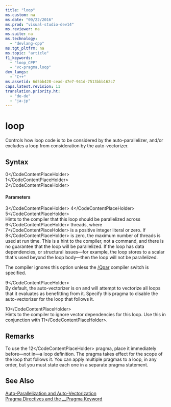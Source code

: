 ```yaml
---
title: "loop"
ms.custom: na
ms.date: "09/22/2016"
ms.prod: "visual-studio-dev14"
ms.reviewer: na
ms.suite: na
ms.technology: 
  - "devlang-cpp"
ms.tgt_pltfrm: na
ms.topic: "article"
f1_keywords: 
  - "loop_CPP"
  - "vc-pragma.loop"
dev_langs: 
  - "C++"
ms.assetid: 6d5bb428-cead-47e7-941d-7513bbb162c7
caps.latest.revision: 11
translation.priority.ht: 
  - "de-de"
  - "ja-jp"
---
```

# loop
Controls how loop code is to be considered by the auto-parallelizer, and/or excludes a loop from consideration by the auto-vectorizer.  
  
## Syntax  
  
<CodeContentPlaceHolder>0\</CodeContentPlaceHolder>  
<CodeContentPlaceHolder>1\</CodeContentPlaceHolder>  
<CodeContentPlaceHolder>2\</CodeContentPlaceHolder>  
#### Parameters  
 <CodeContentPlaceHolder>3\</CodeContentPlaceHolder> <CodeContentPlaceHolder>4\</CodeContentPlaceHolder> <CodeContentPlaceHolder>5\</CodeContentPlaceHolder>  
 Hints to the compiler that this loop should be parallelized across <CodeContentPlaceHolder>6\</CodeContentPlaceHolder> threads, where <CodeContentPlaceHolder>7\</CodeContentPlaceHolder> is a positive integer literal or zero. If <CodeContentPlaceHolder>8\</CodeContentPlaceHolder> is zero, the maximum number of threads is used at run time. This is a hint to the compiler, not a command, and there is no guarantee that the loop will be parallelized. If the loop has data dependencies, or structural issues—for example, the loop stores to a scalar that's used beyond the loop body—then the loop will not be parallelized.  
  
 The compiler ignores this option unless the [/Qpar](../vs140/-qpar--auto-parallelizer-.md) compiler switch is specified.  
  
 <CodeContentPlaceHolder>9\</CodeContentPlaceHolder>  
 By default, the auto-vectorizer is on and will attempt to vectorize all loops that it evaluates as benefitting from it. Specify this pragma to disable the auto-vectorizer for the loop that follows it.  
  
 <CodeContentPlaceHolder>10\</CodeContentPlaceHolder>  
 Hints to the compiler to ignore vector dependencies for this loop. Use this in conjunction with <CodeContentPlaceHolder>11\</CodeContentPlaceHolder>.  
  
## Remarks  
 To use the <CodeContentPlaceHolder>12\</CodeContentPlaceHolder> pragma, place it immediately before—not in—a loop definition. The pragma takes effect for the scope of the loop that follows it. You can apply multiple pragmas to a loop, in any order, but you must state each one in a separate pragma statement.  
  
## See Also  
 [Auto-Parallelization and Auto-Vectorization](../vs140/auto-parallelization-and-auto-vectorization.md)   
 [Pragma Directives and the __Pragma Keyword](../vs140/pragma-directives-and-the-__pragma-keyword.md)